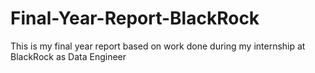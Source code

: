 # Final-Year-Report-BlackRock
This is my final year report based on work done during my internship at BlackRock as Data Engineer
